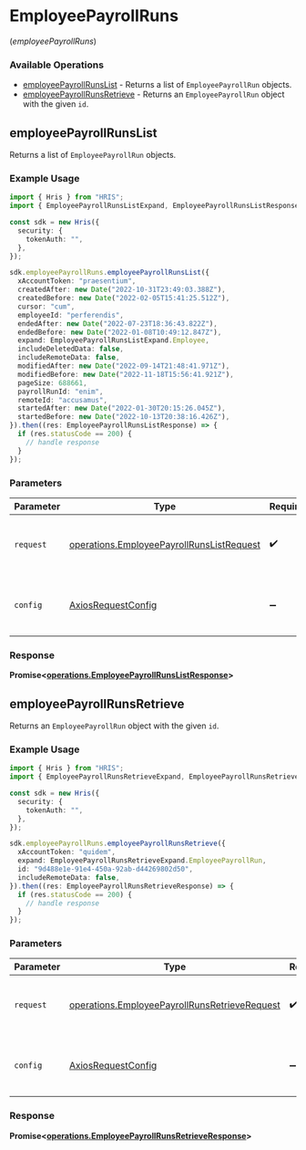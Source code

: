 # EmployeePayrollRuns
(*employeePayrollRuns*)

### Available Operations

* [employeePayrollRunsList](#employeepayrollrunslist) - Returns a list of `EmployeePayrollRun` objects.
* [employeePayrollRunsRetrieve](#employeepayrollrunsretrieve) - Returns an `EmployeePayrollRun` object with the given `id`.

## employeePayrollRunsList

Returns a list of `EmployeePayrollRun` objects.

### Example Usage

```typescript
import { Hris } from "HRIS";
import { EmployeePayrollRunsListExpand, EmployeePayrollRunsListResponse } from "HRIS/dist/sdk/models/operations";

const sdk = new Hris({
  security: {
    tokenAuth: "",
  },
});

sdk.employeePayrollRuns.employeePayrollRunsList({
  xAccountToken: "praesentium",
  createdAfter: new Date("2022-10-31T23:49:03.388Z"),
  createdBefore: new Date("2022-02-05T15:41:25.512Z"),
  cursor: "cum",
  employeeId: "perferendis",
  endedAfter: new Date("2022-07-23T18:36:43.822Z"),
  endedBefore: new Date("2022-01-08T10:49:12.847Z"),
  expand: EmployeePayrollRunsListExpand.Employee,
  includeDeletedData: false,
  includeRemoteData: false,
  modifiedAfter: new Date("2022-09-14T21:48:41.971Z"),
  modifiedBefore: new Date("2022-11-18T15:56:41.921Z"),
  pageSize: 688661,
  payrollRunId: "enim",
  remoteId: "accusamus",
  startedAfter: new Date("2022-01-30T20:15:26.045Z"),
  startedBefore: new Date("2022-10-13T20:38:16.426Z"),
}).then((res: EmployeePayrollRunsListResponse) => {
  if (res.statusCode == 200) {
    // handle response
  }
});
```

### Parameters

| Parameter                                                                                              | Type                                                                                                   | Required                                                                                               | Description                                                                                            |
| ------------------------------------------------------------------------------------------------------ | ------------------------------------------------------------------------------------------------------ | ------------------------------------------------------------------------------------------------------ | ------------------------------------------------------------------------------------------------------ |
| `request`                                                                                              | [operations.EmployeePayrollRunsListRequest](../../models/operations/employeepayrollrunslistrequest.md) | :heavy_check_mark:                                                                                     | The request object to use for the request.                                                             |
| `config`                                                                                               | [AxiosRequestConfig](https://axios-http.com/docs/req_config)                                           | :heavy_minus_sign:                                                                                     | Available config options for making requests.                                                          |


### Response

**Promise<[operations.EmployeePayrollRunsListResponse](../../models/operations/employeepayrollrunslistresponse.md)>**


## employeePayrollRunsRetrieve

Returns an `EmployeePayrollRun` object with the given `id`.

### Example Usage

```typescript
import { Hris } from "HRIS";
import { EmployeePayrollRunsRetrieveExpand, EmployeePayrollRunsRetrieveResponse } from "HRIS/dist/sdk/models/operations";

const sdk = new Hris({
  security: {
    tokenAuth: "",
  },
});

sdk.employeePayrollRuns.employeePayrollRunsRetrieve({
  xAccountToken: "quidem",
  expand: EmployeePayrollRunsRetrieveExpand.EmployeePayrollRun,
  id: "9d488e1e-91e4-450a-92ab-d44269802d50",
  includeRemoteData: false,
}).then((res: EmployeePayrollRunsRetrieveResponse) => {
  if (res.statusCode == 200) {
    // handle response
  }
});
```

### Parameters

| Parameter                                                                                                      | Type                                                                                                           | Required                                                                                                       | Description                                                                                                    |
| -------------------------------------------------------------------------------------------------------------- | -------------------------------------------------------------------------------------------------------------- | -------------------------------------------------------------------------------------------------------------- | -------------------------------------------------------------------------------------------------------------- |
| `request`                                                                                                      | [operations.EmployeePayrollRunsRetrieveRequest](../../models/operations/employeepayrollrunsretrieverequest.md) | :heavy_check_mark:                                                                                             | The request object to use for the request.                                                                     |
| `config`                                                                                                       | [AxiosRequestConfig](https://axios-http.com/docs/req_config)                                                   | :heavy_minus_sign:                                                                                             | Available config options for making requests.                                                                  |


### Response

**Promise<[operations.EmployeePayrollRunsRetrieveResponse](../../models/operations/employeepayrollrunsretrieveresponse.md)>**

